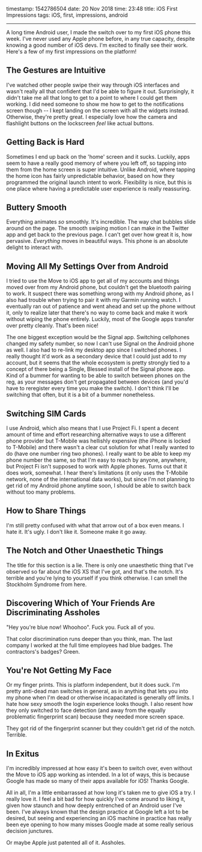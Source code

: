 timestamp: 1542786504
date: 20 Nov 2018
time: 23:48
title: iOS First Impressions
tags: iOS, first, impressions, android

---

A long time Android user, I made the switch over to my first iOS phone this week.  I've never used any Apple phone before, in any true capacity, despite knowing a good number of iOS devs. I'm excited to finally see their work. Here's a few of my first impressions on the platform!

## The Gestures are Intuitive
I've watched other people swipe their way through iOS interfaces and wasn't really all that confident that I'd be able to figure it out. Surprisingly, it didn't take me all that long to get to a point to where I could get them working. I did need someone to show me how to get to the notifications screen though -- I kept landing on the screen with all the widgets instead. Otherwise, they're pretty great. I especially love how the camera and flashlight buttons on the lockscreen *feel* like actual buttons.  

## Getting Back is Hard
Sometimes I end up back on the 'home' screen and it sucks. Luckily, apps seem to have a really good memory of where you left off, so tapping into them from the home screen is super intuitive. Unlike Android, where tapping the home icon has fairly unpredictable behavior, based on how they programmed the original launch intent to work. Flexibility is nice, but this is one place where having a predictable user experience is really reassuring.

## Buttery Smooth
Everything animates _so_ smoothly. It's incredible. The way chat bubbles slide around on the page. The smooth swiping motion I can make in the Twitter app and get back to the previous page. I can't get over how great it is, how pervasive. *Everything* moves in beautiful ways. This phone is an absolute delight to interact with.

## Moving All My Settings Over from Android
I tried to use the Move to iOS app to get all of my accounts and things moved over from my Android phone, but couldn't get the bluetooth pairing to work. It suspect there was something wrong with my Android phone, as I also had trouble when trying to pair it with my Garmin running watch. I eventually ran out of patience and went ahead and set up the phone without it, only to realize later that there's no way to come back and make it work without wiping the phone entirely. Luckily, most of the Google apps transfer over pretty cleanly. That's been nice!  

The one biggest exception would be the Signal app. Switching cellphones changed my safety number, so now I can't use Signal on the Android phone as well. I also had to re-link my desktop app since I switched phones. I really thought it'd work as a secondary device that I could just add to my account, but it seems that the whole ecosystem is pretty strongly tied to a concept of there being a Single, Blessed install of the Signal phone app. Kind of a bummer for wanting to be able to switch between phones on the reg, as your messages don't get propagated between devices (and you'd have to reregister every time you make the switch). I don't think I'll be switching that often, but it is a bit of a bummer nonetheless.

## Switching SIM Cards
I use Android, which also means that I use Project Fi. I spent a decent amount of time and effort researching alternative ways to use a different phone provider but T-Mobile was hellishly expensive (the iPhone is locked to T-Mobile) and there wasn't a clear cut solution for what I really wanted to do (have one number ring two phones). I really want to be able to keep my phone number the same, so that I'm easy to reach by anyone, anywhere, but Project Fi isn't supposed to work with Apple phones.  Turns out that it does work, somewhat. I hear there's limitations (it only uses the T-Mobile network, none of the international data works), but since I'm not planning to get rid of my Android phone anytime soon, I should be able to switch back without too many problems.

## How to Share Things
I'm still pretty confused with what that arrow out of a box even means. I hate it. It's ugly. I don't like it. Someone make it go away. 

## The Notch and Other Unaesthetic Things
The title for this section is a lie. There is only one unaesthetic thing that I've observed so far about the iOS XS that I've got, and that's the notch. It's terrible and you're lying to yourself if you think otherwise. I can smell the Stockholm Syndrome from here.

## Discovering Which of Your Friends Are Discriminating Assholes
"Hey you're blue now! Whoohoo".  Fuck you. Fuck all of you.

That color discrimination runs deeper than you think, man. The last company I worked at the full time employees had blue badges. The contractors's badges? Green.

## You're Not Getting My Face 
Or my finger prints. This is platform independent, but it does suck. I'm pretty anti-dead man switches in general, as in anything that lets you into my phone when I'm dead or otherwise incapacitated is generally off limits. I hate how sexy smooth the login experience looks though. I also resent how they only switched to face detection (and away from the equally problematic fingerprint scan) because they needed more screen space. 

They got rid of the fingerprint scanner but they couldn't get rid of the notch. Terrible.


## In Exitus

I'm incredibly impressed at how easy it's been to switch over, even without the Move to iOS app working as intended. In a lot of ways, this is because Google has made so many of their apps available for iOS! Thanks Google. 

All in all, I'm a little embarrassed at how long it's taken me to give iOS a try. I really love it. I feel a bit bad for how quickly I've come around to liking it, given how staunch and how deeply entrenched of an Android user I've been. I've always known that the design practice at Google left a lot to be desired, but seeing and experiencing an iOS machine in practice has really been eye opening to how many misses Google made at some really serious decision junctures. 

Or maybe Apple just patented all of it. Assholes.
